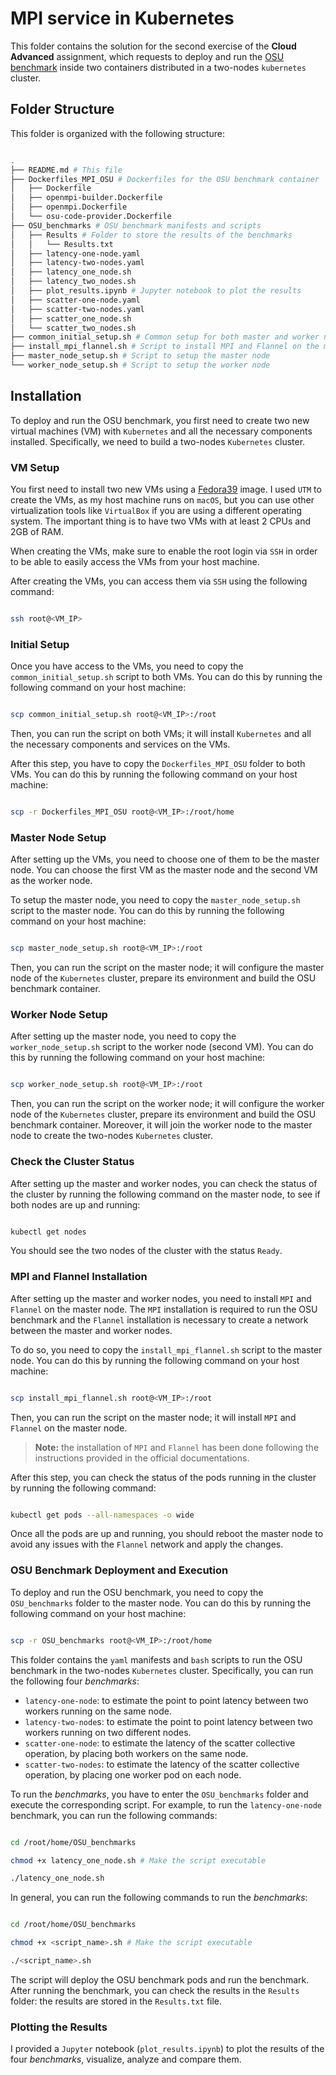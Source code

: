# MPI service in Kubernetes

This folder contains the solution for the second exercise of the **Cloud Advanced** assignment, which requests to deploy and run the [OSU benchmark](https://mvapich.cse.ohio-state.edu/benchmarks/) inside two containers distributed in a two-nodes `kubernetes` cluster.

## Folder Structure

This folder is organized with the following structure:

``` bash

.
├── README.md # This file
├── Dockerfiles_MPI_OSU # Dockerfiles for the OSU benchmark container
│   ├── Dockerfile
│   ├── openmpi-builder.Dockerfile
│   ├── openmpi.Dockerfile
│   └── osu-code-provider.Dockerfile
├── OSU_benchmarks # OSU benchmark manifests and scripts
│   ├── Results # Folder to store the results of the benchmarks
│   │   └── Results.txt
│   ├── latency-one-node.yaml
│   ├── latency-two-nodes.yaml
│   ├── latency_one_node.sh
│   ├── latency_two_nodes.sh
│   ├── plot_results.ipynb # Jupyter notebook to plot the results
│   ├── scatter-one-node.yaml
│   ├── scatter-two-nodes.yaml
│   ├── scatter_one_node.sh
│   └── scatter_two_nodes.sh
├── common_initial_setup.sh # Common setup for both master and worker nodes
├── install_mpi_flannel.sh # Script to install MPI and Flannel on the master node
├── master_node_setup.sh # Script to setup the master node
└── worker_node_setup.sh # Script to setup the worker node

```

## Installation

To deploy and run the OSU benchmark, you first need to create two new virtual machines (VM) with `Kubernetes` and all the necessary components installed. Specifically, we need to build a two-nodes `Kubernetes` cluster.

### VM Setup

You first need to install two new VMs using a [Fedora39](https://fedoraproject.org/server/download) image. I used `UTM` to create the VMs, as my host machine runs on `macOS`, but you can use other virtualization tools like `VirtualBox` if you are using a different operating system. The important thing is to have two VMs with at least 2 CPUs and 2GB of RAM.

When creating the VMs, make sure to enable the root login via `SSH` in order to be able to easily access the VMs from your host machine.

After creating the VMs, you can access them via `SSH` using the following command:

``` bash

ssh root@<VM_IP>

```

### Initial Setup

Once you have access to the VMs, you need to copy the `common_initial_setup.sh` script to both VMs. You can do this by running the following command on your host machine:

``` bash

scp common_initial_setup.sh root@<VM_IP>:/root

```

Then, you can run the script on both VMs; it will install `Kubernetes` and all the necessary components and services on the VMs.

After this step, you have to copy the `Dockerfiles_MPI_OSU` folder to both VMs. You can do this by running the following command on your host machine:

``` bash

scp -r Dockerfiles_MPI_OSU root@<VM_IP>:/root/home

```

### Master Node Setup

After setting up the VMs, you need to choose one of them to be the master node. You can choose the first VM as the master node and the second VM as the worker node.

To setup the master node, you need to copy the `master_node_setup.sh` script to the master node. You can do this by running the following command on your host machine:

``` bash

scp master_node_setup.sh root@<VM_IP>:/root

```

Then, you can run the script on the master node; it will configure the master node of the `Kubernetes` cluster, prepare its environment and build the OSU benchmark container.

### Worker Node Setup

After setting up the master node, you need to copy the `worker_node_setup.sh` script to the worker node (second VM). You can do this by running the following command on your host machine:

``` bash

scp worker_node_setup.sh root@<VM_IP>:/root

```

Then, you can run the script on the worker node; it will configure the worker node of the `Kubernetes` cluster, prepare its environment and build the OSU benchmark container. Moreover, it will join the worker node to the master node to create the two-nodes `Kubernetes` cluster.

### Check the Cluster Status

After setting up the master and worker nodes, you can check the status of the cluster by running the following command on the master node, to see if both nodes are up and running:

``` bash

kubectl get nodes

```

You should see the two nodes of the cluster with the status `Ready`.

### MPI and Flannel Installation

After setting up the master and worker nodes, you need to install `MPI` and `Flannel` on the master node.
The `MPI` installation is required to run the OSU benchmark and the `Flannel` installation is necessary to create a network between the master and worker nodes.

To do so, you need to copy the `install_mpi_flannel.sh` script to the master node. You can do this by running the following command on your host machine:

``` bash

scp install_mpi_flannel.sh root@<VM_IP>:/root

```

Then, you can run the script on the master node; it will install `MPI` and `Flannel` on the master node.

> **Note:** the installation of `MPI` and `Flannel` has been done following the instructions provided in the official documentations.

After this step, you can check the status of the pods running in the cluster by running the following command:

``` bash

kubectl get pods --all-namespaces -o wide

```

Once all the pods are up and running, you should reboot the master node to avoid any issues with the `Flannel` network and apply the changes.

### OSU Benchmark Deployment and Execution

To deploy and run the OSU benchmark, you need to copy the `OSU_benchmarks` folder to the master node. You can do this by running the following command on your host machine:

``` bash

scp -r OSU_benchmarks root@<VM_IP>:/root/home

```

This folder contains the `yaml` manifests and `bash` scripts to run the OSU benchmark in the two-nodes `Kubernetes` cluster. Specifically, you can run the following four *benchmarks*:

- `latency-one-node`: to estimate the point to point latency between two workers running on the same node.
- `latency-two-node`s: to estimate the point to point latency between two workers running on two different nodes.
- `scatter-one-node`: to estimate the latency of the scatter collective operation, by placing both workers on the same node.
- `scatter-two-nodes`: to estimate the latency of the scatter collective operation, by placing one worker pod on each node.

To run the *benchmarks*, you have to enter the `OSU_benchmarks` folder and execute the corresponding script. For example, to run the `latency-one-node` benchmark, you can run the following commands:

``` bash

cd /root/home/OSU_benchmarks

chmod +x latency_one_node.sh # Make the script executable

./latency_one_node.sh

```

In general, you can run the following commands to run the *benchmarks*:

``` bash

cd /root/home/OSU_benchmarks

chmod +x <script_name>.sh # Make the script executable

./<script_name>.sh

```

The script will deploy the OSU benchmark pods and run the benchmark. After running the benchmark, you can check the results in the `Results` folder: the results are stored in the `Results.txt` file.

### Plotting the Results

I provided a `Jupyter` notebook (`plot_results.ipynb`) to plot the results of the four *benchmarks*, visualize, analyze and compare them.
